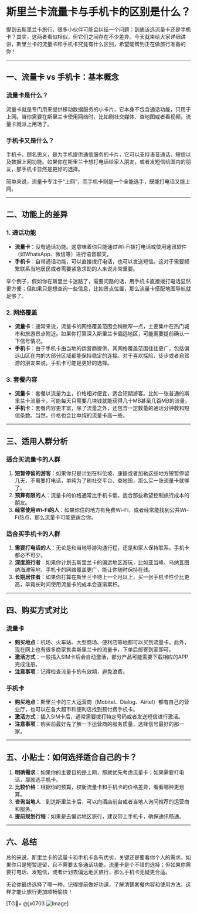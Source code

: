 # 斯里兰卡流量卡与手机卡的区别是什么？

提到去斯里兰卡旅行，很多小伙伴可能会纠结一个问题：到底该选流量卡还是手机卡？其实，这两者看似相似，但它们之间存在不少差异。今天就来给大家详细讲讲，斯里兰卡的流量卡和手机卡究竟有什么区别，希望能帮到正在做旅行准备的你！

---

## 一、流量卡 vs 手机卡：基本概念

### 流量卡是什么？
流量卡就是专门用来提供移动数据服务的小卡片，它本身不包含通话功能，只用于上网。当你需要在斯里兰卡使用网络时，比如刷社交媒体、查地图或者看视频，流量卡就派上用场了。

### 手机卡又是什么？
手机卡，顾名思义，是为手机提供通信服务的卡片，它可以支持语音通话、短信以及数据上网功能。如果你在斯里兰卡想打电话给家人朋友，或者发短信给国内的朋友，那手机卡显然是更好的选择。

简单来说，流量卡专注于“上网”，而手机卡则是一个全能选手，既能打电话又能上网。

---

## 二、功能上的差异

### 1. **通话功能**
- **流量卡**：没有通话功能。这意味着你只能通过Wi-Fi拨打电话或使用通讯软件（如WhatsApp、微信等）进行语音聊天。
- **手机卡**：自带通话功能，可以直接拨打电话，也可以发送短信。这对于需要频繁联系当地居民或者需要紧急求助的人来说非常重要。

举个例子，假如你在斯里兰卡迷路了，需要问路的话，用手机卡直接拨打电话显然更方便；但如果只是想查询一些信息，比如景点位置，那么流量卡搭配地图导航就足够了。

### 2. **网络覆盖**
- **流量卡**：通常来说，流量卡的网络覆盖范围会稍微窄一点，主要集中在热门城市和旅游景点附近。如果你打算深入斯里兰卡偏远地区，可能需要提前确认一下信号情况。
- **手机卡**：由于手机卡由当地的运营商提供，其网络覆盖范围往往更广，包括偏远山区在内的大部分区域都能保持稳定的连接。对于喜欢探险、徒步或者自驾游的朋友来说，手机卡可能是更好的选择。

### 3. **套餐内容**
- **流量卡**：套餐以流量为主，价格相对便宜，适合短期游客。比如一张普通的斯里兰卡流量卡，可能每天只需要几块钱就能获得几十MB甚至几百MB的流量。
- **手机卡**：套餐内容更丰富，除了流量之外，还包含一定数量的通话分钟数和短信条数。当然，价格也会比单纯的流量卡高一些。

---

## 三、适用人群分析

### 适合买流量卡的人群
1. **短暂停留的游客**：如果你只是计划在科伦坡、康提或者加勒这些地方短暂停留几天，不需要打电话，单纯为了刷社交平台、查地图，那么买一张流量卡就够了。
2. **预算有限的人**：流量卡的价格通常比手机卡低，适合那些希望控制旅行成本的朋友。
3. **经常使用Wi-Fi的人**：如果你住的地方有免费Wi-Fi，或者经常能找到公共Wi-Fi热点，那么流量卡可能更适合你。

### 适合买手机卡的人群
1. **需要打电话的人**：无论是和当地导游沟通行程，还是和家人保持联系，手机卡都必不可少。
2. **深度旅行者**：如果你计划去斯里兰卡的偏远地区游玩，比如亚当峰、乌纳瓦图纳海滩等地，手机卡的网络覆盖更广，能让你随时保持在线。
3. **长期居住者**：如果你打算在斯里兰卡待上一个月以上，买一张手机卡性价比更高，毕竟长时间使用流量卡的成本会逐渐累积。

---

## 四、购买方式对比

### 流量卡
- **购买地点**：机场、火车站、大型商场、便利店等地都可以买到流量卡。此外，现在网上也有很多商家售卖斯里兰卡的流量卡，下单后邮寄到家即可。
- **激活方式**：一般插入SIM卡后会自动激活，部分产品可能需要下载相应的APP完成注册。
- **注意事项**：记得检查流量卡的有效期，避免浪费。

### 手机卡
- **购买地点**：斯里兰卡的三大运营商（Mobitel、Dialog、Airtel）都有自己的营业厅，也可以在各大超市和便利店找到预付费手机卡。
- **激活方式**：插入SIM卡后，通常需要拨打特定号码或者发送短信进行激活。
- **注意事项**：购买前最好先了解一下运营商的服务质量，选择信号最好的那一家。

---

## 五、小贴士：如何选择适合自己的卡？

1. **明确需求**：如果你的主要目的是上网，那就优先考虑流量卡；如果需要打电话，那就选手机卡。
2. **比较价格**：根据你的预算，权衡流量卡和手机卡的价格差异，看看哪种更划算。
3. **咨询当地人**：到达斯里兰卡后，可以向酒店前台或者当地人询问推荐的运营商和服务。
4. **提前规划行程**：如果是去偏远地区旅行，建议带上手机卡，确保通讯畅通。

---

## 六、总结

总的来说，斯里兰卡的流量卡和手机卡各有优劣，关键还是要看你个人的需求。如果你只是短暂逗留，且不需要太多通话功能，流量卡是个不错的选择；但如果你需要打电话、发短信，或者计划去偏远地区旅行，那么手机卡无疑更合适。

无论你最终选择了哪一种，记得提前做好功课，了解清楚套餐内容和使用方法，这样才能让旅行更加顺畅愉快！

[TG💪+ @jx0703 ![Image](https://github.com/user-attachments/assets/dbca1d08-cadb-493c-b0ec-ad6f7a83f270)]